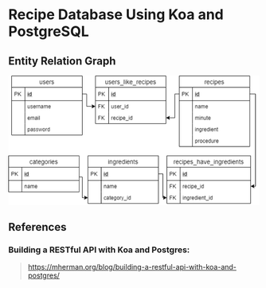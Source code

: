 # Recipe Database Using Koa and PostgreSQL

## Entity Relation Graph
![Alt text](doc/20201013-koa-postgresql-knex-recipe.png?raw=true "20201013-entity-relation-graph")

## References

### Building a RESTful API with Koa and Postgres: 
> https://mherman.org/blog/building-a-restful-api-with-koa-and-postgres/
